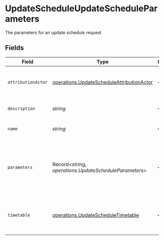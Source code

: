 # UpdateScheduleUpdateScheduleParameters

The parameters for an update schedule request


## Fields

| Field                                                                                                         | Type                                                                                                          | Required                                                                                                      | Description                                                                                                   | Example                                                                                                       |
| ------------------------------------------------------------------------------------------------------------- | ------------------------------------------------------------------------------------------------------------- | ------------------------------------------------------------------------------------------------------------- | ------------------------------------------------------------------------------------------------------------- | ------------------------------------------------------------------------------------------------------------- |
| `attributionActor`                                                                                            | [operations.UpdateScheduleAttributionActor](../../../sdk/models/operations/updatescheduleattributionactor.md) | :heavy_minus_sign:                                                                                            | The attribution-actor of the scheduled pipeline.                                                              | current                                                                                                       |
| `description`                                                                                                 | *string*                                                                                                      | :heavy_minus_sign:                                                                                            | Description of the schedule.                                                                                  |                                                                                                               |
| `name`                                                                                                        | *string*                                                                                                      | :heavy_minus_sign:                                                                                            | Name of the schedule.                                                                                         |                                                                                                               |
| `parameters`                                                                                                  | Record<string, *operations.UpdateScheduleParameters*>                                                         | :heavy_minus_sign:                                                                                            | Pipeline parameters represented as key-value pairs. Must contain branch or tag.                               | {<br/>"deploy_prod": true,<br/>"branch": "feature/design-new-api"<br/>}                                       |
| `timetable`                                                                                                   | [operations.UpdateScheduleTimetable](../../../sdk/models/operations/updatescheduletimetable.md)               | :heavy_minus_sign:                                                                                            | Timetable that specifies when a schedule triggers.                                                            |                                                                                                               |